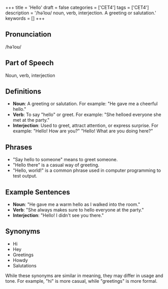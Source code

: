 +++
title = 'Hello'
draft = false
categories = ['CET4']
tags = ['CET4']
description = '/həˈloʊ/ noun, verb, interjection. A greeting or salutation.'
keywords = []
+++

## Pronunciation
/həˈloʊ/

## Part of Speech
Noun, verb, interjection

## Definitions
- **Noun**: A greeting or salutation. For example: "He gave me a cheerful hello."
- **Verb**: To say "hello" or greet. For example: "She helloed everyone she met at the party."
- **Interjection**: Used to greet, attract attention, or express surprise. For example: "Hello! How are you?" "Hello! What are you doing here?"

## Phrases
- "Say hello to someone" means to greet someone.
- "Hello there" is a casual way of greeting.
- "Hello, world!" is a common phrase used in computer programming to test output.

## Example Sentences
- **Noun**: "He gave me a warm hello as I walked into the room."
- **Verb**: "She always makes sure to hello everyone at the party."
- **Interjection**: "Hello! I didn't see you there."

## Synonyms
- Hi
- Hey
- Greetings
- Howdy
- Salutations

While these synonyms are similar in meaning, they may differ in usage and tone. For example, "hi" is more casual, while "greetings" is more formal.
